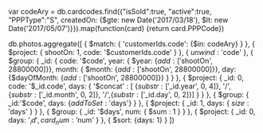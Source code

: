 var codeAry = db.cardcodes.find({"isSold":true, "active":true, "PPPType":"S", createdOn: {$gte: new Date('2017/03/18'), $lt: new Date('2017/05/07')}}).map(function(card) {return card.PPPCode})

db.photos.aggregate([
{
    $match: {
        'customerIds.code': {$in: codeAry}
    }
},
{
    $project: {
        shootOn: 1,
        code: '$customerIds.code'
    }
},
{
    $unwind: '$code'
},
{
    $group: {
       _id: {
            code: '$code',
            year: { $year: {$add: ['$shootOn', 28800000]}},
            month: { $month: {$add: ['$shootOn', 28800000]}},
            day: {$dayOfMonth: {$add: ['$shootOn', 28800000]}}
        } 
    }
},
{
    $project: {
        _id: 0,
        code: '$_id.code',
        days: { '$concat' : [ {$substr:['$_id.year', 0, 4]}, '/', {$substr:['$_id.month', 0, 2]}, '/',{$substr:['$_id.day', 0, 2]}] }
    }
},
{
    $group: {
        _id:'$code',
        days: {$addToSet: '$days'} 
    }
},
{
    $project: {
        _id: 1,
        days: { $size : '$days' }
    }
},
{
    $group: {
        _id: '$days',
        num: { $sum : 1 }
    }
},
{
    $project: {
        _id: 0,
        days: '$_id',
        card_num: '$num'
    }
},
{
    $sort: {days: 1}
}
])